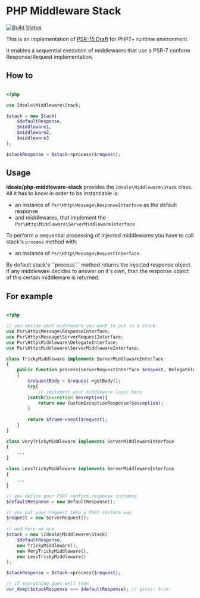 # PHP Middleware Stack
[![Build Status](https://travis-ci.com/idealo/php-middleware-stack.svg?token=dB3owzyXmEKz9x3RX1AW&branch=master)](https://travis-ci.com/idealo/php-middleware-stack)

This is an implementation of [PSR-15 Draft](https://github.com/php-fig/fig-standards/blob/master/proposed/http-middleware/middleware.md) for PHP7+ runtime environment.

It enables a sequential execution of middlewares that use a PSR-7 conform Response/Request implementation.

## How to
```php

<?php

use Idealo\Middleware\Stack;

$stack = new Stack(
    $defaultResponse,
    $middleware1,
    $middleware2,
    $middleware3
);

$stackResponse = $stack->process($request);


```

## Usage
**idealo/php-middleware-stack** provides the ```Idealo\Middleware\Stack``` class. All it has to know in order to be instantiable is:
* an instance of ```Psr\Http\Message\ResponseInterface``` as the default response
* and middlewares, that implement the ```Psr\Http\Middleware\ServerMiddlewareInterface```

To perform a sequential processing of injected middlewares you have to call stack's ```process``` method with:
* an instance of ```Psr\Http\Message\RequestInterface```.

By default stack's ``process``` method returns the injected response object. If any middleware decides to answer on it's own, than the response object of this certain middleware is returned.

## For example

```php

<?php

// you decide what middleware you want to put in a stack.
use Psr\Http\Message\ResponseInterface;
use Psr\Http\Message\ServerRequestInterface;
use Psr\Http\Middleware\DelegateInterface;
use Psr\Http\Middleware\ServerMiddlewareInterface;

class TrickyMiddleware implements ServerMiddlewareInterface
{
    public function process(ServerRequestInterface $request, DelegateInterface $frame) : ResponseInterface
    {
        $requestBody = $request->getBody();
        try{
            // implement your middleware logic here  
        }catch(\Exception $exception){
            return new CustomExceptionResponse($exception);
        }
    
        return $frame->next($request);
    }
}

class VeryTrickyMiddleware implements ServerMiddlewareInterface
{
    ...
}

class LessTrickyMiddleware implements ServerMiddlewareInterface
{
    ...
}

// you define your PSR7 conform response instance
$defaultResponse = new DefaultResponse();

// you put your request into a PSR7 conform way
$request = new ServerRequest();
``
// and here we are
$stack = new \Idealo\Middleware\Stack(
    $defaultResponse,
    new TrickyMiddleware(),
    new VeryTrickyMiddleware(),
    new LessTrickyMiddleware()
);

$stackResponse = $stack->process($request);

// if everything goes well then
var_dump($stackResponse === $defaultResponse); // gives: true

```
